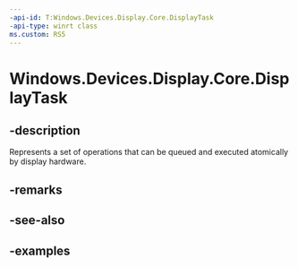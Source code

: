 ```yaml
---
-api-id: T:Windows.Devices.Display.Core.DisplayTask
-api-type: winrt class
ms.custom: RS5
---
```


<!-- Class syntax.
public class DisplayTask 
-->

# Windows.Devices.Display.Core.DisplayTask

## -description
Represents a set of operations that can be queued and executed atomically by display hardware.

## -remarks

## -see-also

## -examples

